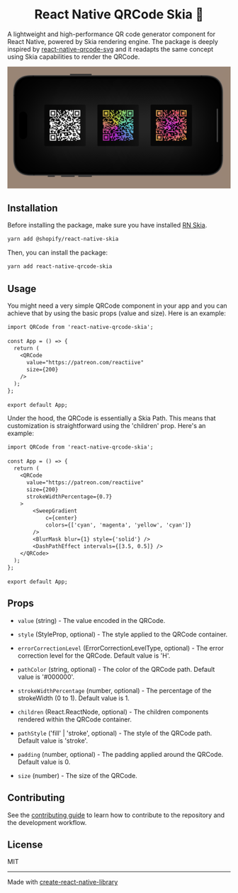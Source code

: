 <h1 align="center">
React Native QRCode Skia 🎨
</h1>

A lightweight and high-performance QR code generator component for React Native, powered by Skia rendering engine. 
The package is deeply inspired by [react-native-qrcode-svg](https://github.com/awesomejerry/react-native-qrcode-svg) and it readapts the same concept using Skia capabilities to render the QRCode.

<div align="center">
    <img src="https://github.com/enzomanuelmangano/react-native-qrcode-skia/blob/main/.assets/react-native-qrcode-skia.png" title="react-native-qrcode-skia">
</div>


## Installation

Before installing the package, make sure you have installed [RN Skia](https://shopify.github.io/react-native-skia/). 

```sh
yarn add @shopify/react-native-skia
```

Then, you can install the package:

```sh
yarn add react-native-qrcode-skia
```

## Usage

You might need a very simple QRCode component in your app and you can achieve that by using the basic props (value and size). Here is an example:

```tsx
import QRCode from 'react-native-qrcode-skia';

const App = () => {
  return (
    <QRCode
      value="https://patreon.com/reactiive"
      size={200}
    />
  );
};

export default App;
```

Under the hood, the QRCode is essentially a Skia Path. This means that customization is straightforward using the 'children' prop. Here's an example:

```tsx
import QRCode from 'react-native-qrcode-skia';

const App = () => {
  return (
    <QRCode
      value="https://patreon.com/reactiive"
      size={200}
      strokeWidthPercentage={0.7}
    >
        <SweepGradient
            c={center}
            colors={['cyan', 'magenta', 'yellow', 'cyan']}
        />
        <BlurMask blur={1} style={'solid'} />
        <DashPathEffect intervals={[3.5, 0.5]} />
    </QRCode>
  );
};

export default App;
```

## Props

- `value` (string) - The value encoded in the QRCode.

- `style` (StyleProp<ViewStyle>, optional) - The style applied to the QRCode container.

- `errorCorrectionLevel` (ErrorCorrectionLevelType, optional) - The error correction level for the QRCode. Default value is 'H'.

- `pathColor` (string, optional) - The color of the QRCode path. Default value is '#000000'.

- `strokeWidthPercentage` (number, optional) - The percentage of the strokeWidth (0 to 1). Default value is 1.

- `children` (React.ReactNode, optional) - The children components rendered within the QRCode container.

- `pathStyle` ('fill' | 'stroke', optional) - The style of the QRCode path. Default value is 'stroke'.

- `padding` (number, optional) - The padding applied around the QRCode. Default value is 0.

- `size` (number) - The size of the QRCode.

## Contributing

See the [contributing guide](CONTRIBUTING.md) to learn how to contribute to the repository and the development workflow.

## License

MIT

---

Made with [create-react-native-library](https://github.com/callstack/react-native-builder-bob)
